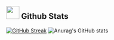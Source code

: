 ## <img src="https://media.giphy.com/media/iY8CRBdQXODJSCERIr/giphy.gif" width="35"><b> Github Stats </b>

[![GitHub Streak](https://streak-stats.demolab.com?user=Newman-a&theme=radical&hide_border=true)](https://git.io/streak-stats)<!--Contribuciones-->
![Anurag's GitHub stats](https://github-readme-stats.vercel.app/api?username=Newman-a&show_icons=true&theme=radical&hide_border=true) <!--Estadisticas-->
